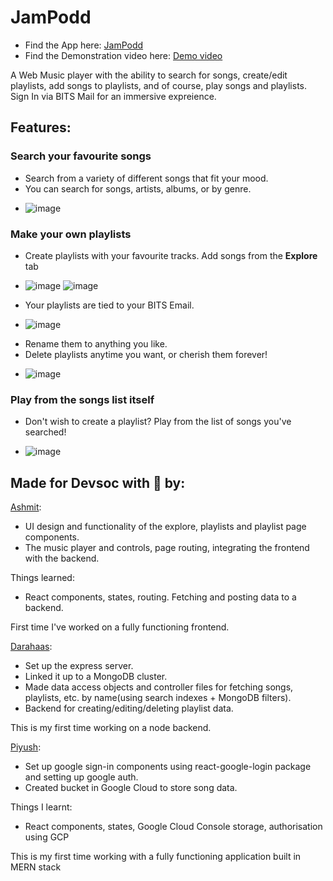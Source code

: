 # JamPodd
* Find the App here:   [JamPodd](https://jampodd.herokuapp.com) 
* Find the Demonstration video here:   [Demo video](https://youtu.be/4avEy_a7yVY)

A Web Music player with the ability to search for songs, create/edit playlists, add songs to playlists, and of course, play songs and playlists. \
Sign In via BITS Mail for an immersive expreience.



## Features:
### Search your favourite songs
- Search from a variety of different songs that fit your mood.
- You can search for songs, artists, albums, or by genre.

* ![image](https://i.imgur.com/BUOzwAMl.png)


### Make your own playlists 
- Create playlists with your favourite tracks. Add songs from the **Explore** tab
* ![image](https://i.imgur.com/Chdn9xlm.png)       ![image](https://i.imgur.com/nB2FAVml.png)
- Your playlists are tied to your BITS Email.


* ![image](https://i.imgur.com/BIfbM4Wl.png)

- Rename them to anything you like.
- Delete playlists anytime you want, or cherish them forever!

* ![image](https://i.imgur.com/MKJX3O6l.png)

### Play from the songs list itself
- Don't wish to create a playlist? Play from the list of songs you've searched!

* ![image](https://i.imgur.com/nB2FAVml.png)






## Made for Devsoc with 💙 by:
[Ashmit](https://github.com/ashmitkx):
- UI design and functionality of the explore, playlists and playlist page components.
- The music player and controls, page routing, integrating the frontend with the backend.

 Things learned:
- React components, states, routing. Fetching and posting data to a backend.

First time I've worked on a fully functioning frontend.

[Darahaas](https://github.com/darahaas15):
- Set up the express server.
- Linked it up to a MongoDB cluster.
- Made data access objects and controller files for fetching songs, playlists, etc. by name(using search indexes + MongoDB filters).
- Backend for creating/editing/deleting playlist data.

This is my first time working on a node backend.

[Piyush](https://github.com/git-pi-e):
- Set up google sign-in components using react-google-login package and setting up google auth.
- Created bucket in Google Cloud to store song data.

Things I learnt:
- React components, states, Google Cloud Console storage, authorisation using GCP

This is my first time working with a fully functioning application built in MERN stack


